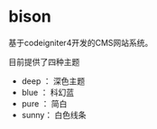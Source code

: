 # bison

基于codeigniter4开发的CMS网站系统。


目前提供了四种主题

* deep ： 深色主题
* blue ： 科幻蓝
* pure ： 简白
* sunny： 白色线条

